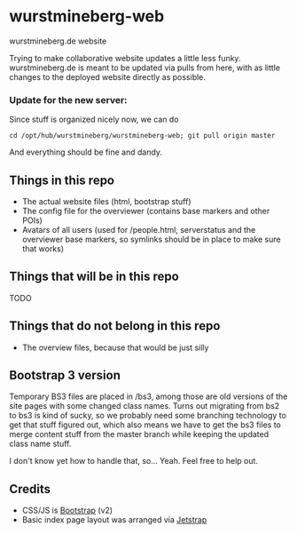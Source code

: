 wurstmineberg-web
=================

wurstmineberg.de website

Trying to make collaborative website updates a little less funky.
wurstmineberg.de is meant to be updated via pulls from here, with as little changes to the deployed website directly as possible.  

### Update for the new server:
Since stuff is organized nicely now, we can do

    cd /opt/hub/wurstmineberg/wurstmineberg-web; git pull origin master
    
And everything should be fine and dandy.

## Things in this repo
- The actual website files (html, bootstrap stuff)
- The config file for the overviewer (contains base markers and other POIs)
- Avatars of all users (used for /people.html, serverstatus and the overviewer base markers, so symlinks should be in place to make sure that works)

## Things that will be in this repo
TODO

## Things that do not belong in this repo
- The overview files, because that would be just silly
    

## Bootstrap 3 version

Temporary BS3 files are placed in /bs3, among those are old versions of the site pages with some changed class names.
Turns out migrating from bs2 to bs3 is kind of sucky, so we probably need some branching technology to get that stuff figured out, which also means we have to get the bs3 files to merge content stuff from the master branch while keeping the updated class name stuff.  

I don't know yet how to handle that, so… Yeah. Feel free to help out.

## Credits

- CSS/JS is [Bootstrap](http://getbootstrap.com/) (v2)
- Basic index page layout was arranged via [Jetstrap](https://jetstrap.com/)